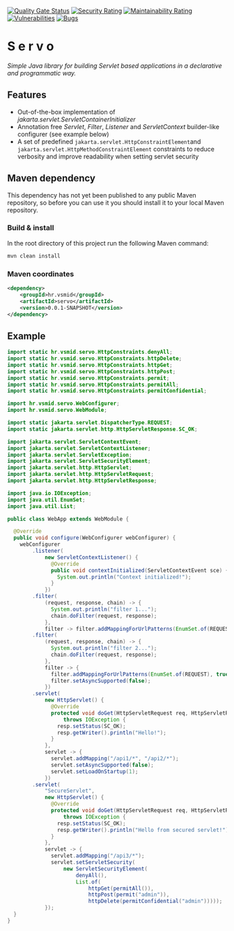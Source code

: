 [![Quality Gate Status](https://sonarcloud.io/api/project_badges/measure?project=vsmid_servo&metric=alert_status)](https://sonarcloud.io/summary/new_code?id=vsmid_servo)
[![Security Rating](https://sonarcloud.io/api/project_badges/measure?project=vsmid_servo&metric=security_rating)](https://sonarcloud.io/summary/new_code?id=vsmid_servo)
[![Maintainability Rating](https://sonarcloud.io/api/project_badges/measure?project=vsmid_servo&metric=sqale_rating)](https://sonarcloud.io/summary/new_code?id=vsmid_servo)
[![Vulnerabilities](https://sonarcloud.io/api/project_badges/measure?project=vsmid_servo&metric=vulnerabilities)](https://sonarcloud.io/summary/new_code?id=vsmid_servo)
[![Bugs](https://sonarcloud.io/api/project_badges/measure?project=vsmid_servo&metric=bugs)](https://sonarcloud.io/summary/new_code?id=vsmid_servo)

# S e r v o

_Simple Java library for building Servlet based applications in a declarative and programmatic way._

## Features

* Out-of-the-box implementation of _jakarta.servlet.ServletContainerInitializer_
* Annotation free _Servlet_, _Filter_, _Listener_ and _ServletContext_ builder-like configurer (see example below)
* A set of predefined `jakarta.servlet.HttpConstraintElement`and `jakarta.servlet.HttpMethodConstraintElement`
  constraints to reduce verbosity and improve readability when setting servlet security

## Maven dependency

This dependency has not yet been published to any public Maven repository, so before you can use it you should
install it to your local Maven repository.

### Build & install

In the root directory of this project run the following Maven command:

```bash 
mvn clean install
```

### Maven coordinates

```xml
<dependency>
    <groupId>hr.vsmid</groupId>
    <artifactId>servo</artifactId>
    <version>0.0.1-SNAPSHOT</version>
</dependency>
```

## Example

```java
import static hr.vsmid.servo.HttpConstraints.denyAll;
import static hr.vsmid.servo.HttpConstraints.httpDelete;
import static hr.vsmid.servo.HttpConstraints.httpGet;
import static hr.vsmid.servo.HttpConstraints.httpPost;
import static hr.vsmid.servo.HttpConstraints.permit;
import static hr.vsmid.servo.HttpConstraints.permitAll;
import static hr.vsmid.servo.HttpConstraints.permitConfidential;

import hr.vsmid.servo.WebConfigurer;
import hr.vsmid.servo.WebModule;

import static jakarta.servlet.DispatcherType.REQUEST;
import static jakarta.servlet.http.HttpServletResponse.SC_OK;

import jakarta.servlet.ServletContextEvent;
import jakarta.servlet.ServletContextListener;
import jakarta.servlet.ServletException;
import jakarta.servlet.ServletSecurityElement;
import jakarta.servlet.http.HttpServlet;
import jakarta.servlet.http.HttpServletRequest;
import jakarta.servlet.http.HttpServletResponse;

import java.io.IOException;
import java.util.EnumSet;
import java.util.List;

public class WebApp extends WebModule {

  @Override
  public void configure(WebConfigurer webConfigurer) {
    webConfigurer
        .listener(
            new ServletContextListener() {
              @Override
              public void contextInitialized(ServletContextEvent sce) {
                System.out.println("Context initialized!");
              }
            })
        .filter(
            (request, response, chain) -> {
              System.out.println("filter 1...");
              chain.doFilter(request, response);
            },
            filter -> filter.addMappingForUrlPatterns(EnumSet.of(REQUEST), true, "/api1/*"))
        .filter(
            (request, response, chain) -> {
              System.out.println("filter 2...");
              chain.doFilter(request, response);
            },
            filter -> {
              filter.addMappingForUrlPatterns(EnumSet.of(REQUEST), true, "/api2/*");
              filter.setAsyncSupported(false);
            })
        .servlet(
            new HttpServlet() {
              @Override
              protected void doGet(HttpServletRequest req, HttpServletResponse resp)
                  throws IOException {
                resp.setStatus(SC_OK);
                resp.getWriter().println("Hello!");
              }
            },
            servlet -> {
              servlet.addMapping("/api1/*", "/api2/*");
              servlet.setAsyncSupported(false);
              servlet.setLoadOnStartup(1);
            })
        .servlet(
            "SecureServlet",
            new HttpServlet() {
              @Override
              protected void doGet(HttpServletRequest req, HttpServletResponse resp)
                  throws IOException {
                resp.setStatus(SC_OK);
                resp.getWriter().println("Hello from secured servlet!");
              }
            },
            servlet -> {
              servlet.addMapping("/api3/*");
              servlet.setServletSecurity(
                  new ServletSecurityElement(
                      denyAll(),
                      List.of(
                          httpGet(permitAll()),
                          httpPost(permit("admin")),
                          httpDelete(permitConfidential("admin")))));
            });
  }
}
```